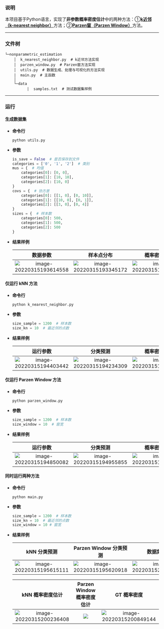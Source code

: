### 说明

本项目基于Python语言，实现了**非参数概率密度估计**中的两种方法：①<u>**k近邻（k-nearest neighbor）**</u>方法；②<u>**Parzen窗（Parzen Window）**</u>方法。

------

### 文件树

```shell
└─nonparametric_estimation
    │  k_nearest_neighbor.py  # k近邻方法实现
    │  parzen_window.py  # Parzen窗方法实现
    │  utils.py  # 数据生成、处理与可视化的方法实现
    |  main.py  # 主函数
    │
    └─data
          |  samples.txt  # 测试数据集样例
```

------

### 运行

#### 生成数据集

- **命令行**

  ```
  python utils.py
  ```

- **参数**

  ```python
  is_save = False  # 是否保存到文件
  categories = ['0', '1', '2']  # 类别
  mus = {  # 均值
      categories[0]: [0, 0],
      categories[1]: [10, 10],
      categories[2]: [10, 0]
  }
  covs = {  # 协方差
      categories[0]: [[1, 0], [0, 10]],
      categories[1]: [[10, 0], [0, 1]],
      categories[2]: [[3, 0], [0, 4]]
  }
  sizes = {  # 样本数
      categories[0]: 500,
      categories[1]: 500,
      categories[2]: 500
  }
  ```

- **结果样例**

  |                           数据参数                           |                          样本点分布                          |                         概率密度分布                         |
  | :----------------------------------------------------------: | :----------------------------------------------------------: | :----------------------------------------------------------: |
  | ![image-20220315193614558](https://gitee.com/FujiW/pic-bed/raw/master/20220315193614.png) | ![image-20220315193345172](https://gitee.com/FujiW/pic-bed/raw/master/20220315193345.png) | ![image-20220315193243984](https://gitee.com/FujiW/pic-bed/raw/master/20220315193432.png) |

#### 仅运行 kNN 方法

- **命令行**

  ```
  python k_nearest_neighbor.py
  ```

- **参数**

  ```python
  size_sample = 1200  # 样本数
  size_kn = 10  # 最近邻的点数
  ```

- **结果样例**

  |                           运行参数                           |                           分类预测                           |                         概率密度估计                         |
  | :----------------------------------------------------------: | :----------------------------------------------------------: | :----------------------------------------------------------: |
  | ![image-20220315194403442](https://gitee.com/FujiW/pic-bed/raw/master/20220315194403.png) | ![image-20220315194234309](https://gitee.com/FujiW/pic-bed/raw/master/20220315194234.png) | ![image-20220315194223689](https://gitee.com/FujiW/pic-bed/raw/master/20220315194223.png) |

#### 仅运行 Parzen Window 方法

- **命令行**

  ```shell
  python parzen_window.py
  ```

- **参数**

  ```python
  size_sample = 1200  # 样本数
  size_window = 10  # 窗宽
  ```

- **结果样例**

  |                           运行参数                           |                           分类预测                           |                         概率密度估计                         |
  | :----------------------------------------------------------: | :----------------------------------------------------------: | :----------------------------------------------------------: |
  | ![image-20220315194850082](https://gitee.com/FujiW/pic-bed/raw/master/20220315194850.png) | ![image-20220315194955855](https://gitee.com/FujiW/pic-bed/raw/master/20220315194955.png) | ![image-20220315194917237](https://gitee.com/FujiW/pic-bed/raw/master/20220315194926.png) |

#### 同时运行两种方法

- **命令行**

  ```
  python main.py
  ```

- **参数**

  ```python
  size_sample = 1200  # 样本数
  size_kn = 10  # 最近邻的点数
  size_window = 10 # 窗宽
  ```

- **结果样例**

  |                         kNN 分类预测                         |                    Parzen Window 分类预测                    |                          数据集分布                          |
  | :----------------------------------------------------------: | :----------------------------------------------------------: | :----------------------------------------------------------: |
  | ![image-20220315195615111](https://gitee.com/FujiW/pic-bed/raw/master/20220315195743.png) | ![image-20220315195620918](https://gitee.com/FujiW/pic-bed/raw/master/20220315195750.png) | ![image-20220315201005048](https://gitee.com/FujiW/pic-bed/raw/master/20220315201005.png) |

  |                       kNN 概率密度估计                       |                  Parzen Window 概率密度估计                  |                         GT 概率密度                          |
  | :----------------------------------------------------------: | :----------------------------------------------------------: | :----------------------------------------------------------: |
  | ![image-20220315200236408](https://gitee.com/FujiW/pic-bed/raw/master/20220315201100.png) | ![](https://gitee.com/FujiW/pic-bed/raw/master/20220315201105.png) | ![image-20220315200849144](https://gitee.com/FujiW/pic-bed/raw/master/20220315201111.png) |

  
